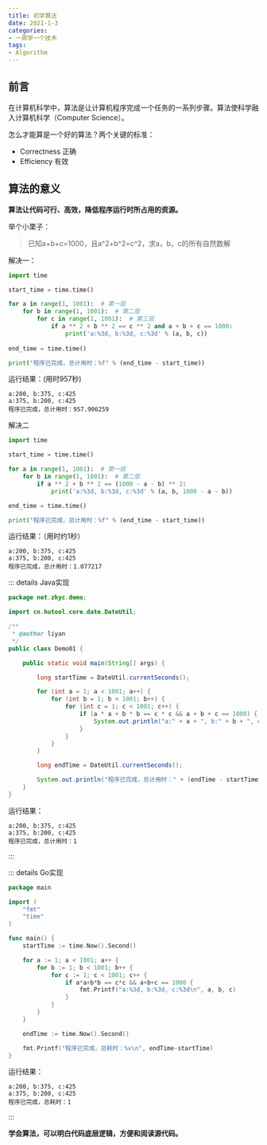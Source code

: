 ```yaml
---
title: 初学算法
date: 2021-1-3
categories:
- 一周学一个技术
tags:
- Algorithm
---
```


## 前言

在计算机科学中，算法是让计算机程序完成一个任务的一系列步骤。算法使科学融入计算机科学（Computer Science）。

怎么才能算是一个好的算法？两个关键的标准：

- Correctness 正确
- Efficiency 有效



## 算法的意义

**算法让代码可行、高效，降低程序运行时所占用的资源。**

举个小栗子：

> 已知a+b+c=1000，且a^2+b^2=c^2，求a，b，c的所有自然数解

解决一：

```python
import time

start_time = time.time()

for a in range(1, 1001):  # 第一层
    for b in range(1, 1001):  # 第二层
        for c in range(1, 1001):  # 第三层
            if a ** 2 + b ** 2 == c ** 2 and a + b + c == 1000:
                print('a:%3d, b:%3d, c:%3d' % (a, b, c))
                
end_time = time.time()

print("程序已完成，总计用时：%f" % (end_time - start_time))
```

运行结果：(用时957秒)

```
a:200, b:375, c:425
a:375, b:200, c:425
程序已完成，总计用时：957.906259
```



解决二

```python
import time

start_time = time.time()

for a in range(1, 1001):  # 第一层
    for b in range(1, 1001):  # 第二层
        if a ** 2 + b ** 2 == (1000 - a - b) ** 2:
            print('a:%3d, b:%3d, c:%3d' % (a, b, 1000 - a - b))

end_time = time.time()

print("程序已完成，总计用时：%f" % (end_time - start_time))
```

运行结果：（用时约1秒）

```
a:200, b:375, c:425
a:375, b:200, c:425
程序已完成，总计用时：1.077217
```



::: details Java实现

```java
package net.zkyc.demo;

import cn.hutool.core.date.DateUtil;

/**
 * @author liyan
 */
public class Demo01 {

    public static void main(String[] args) {

        long startTime = DateUtil.currentSeconds();

        for (int a = 1; a < 1001; a++) {
            for (int b = 1; b < 1001; b++) {
                for (int c = 1; c < 1001; c++) {
                    if (a * a + b * b == c * c && a + b + c == 1000) {
                        System.out.println("a:" + a + ", b:" + b + ", c:" + c);
                    }
                }
            }
        }

        long endTime = DateUtil.currentSeconds();

        System.out.println("程序已完成，总计用时：" + (endTime - startTime));
    }
}
```

运行结果：

```
a:200, b:375, c:425
a:375, b:200, c:425
程序已完成，总计用时：1
```

:::



::: details Go实现

```go
package main

import (
	"fmt"
	"time"
)

func main() {
	startTime := time.Now().Second()

	for a := 1; a < 1001; a++ {
		for b := 1; b < 1001; b++ {
			for c := 1; c < 1001; c++ {
				if a*a+b*b == c*c && a+b+c == 1000 {
					fmt.Printf("a:%3d, b:%3d, c:%3d\n", a, b, c)
				}
			}
		}
	}

	endTime := time.Now().Second()

	fmt.Printf("程序已完成，总耗时：%v\n", endTime-startTime)
}
```

运行结果：

```
a:200, b:375, c:425
a:375, b:200, c:425
程序已完成，总耗时：1
```

:::

**学会算法，可以明白代码底层逻辑，方便和阅读源代码。**

